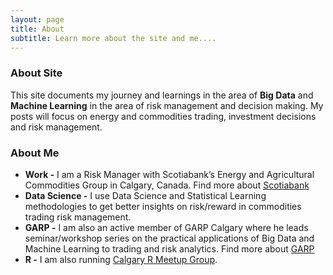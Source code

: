 ```yaml
---
layout: page
title: About
subtitle: Learn more about the site and me.... 
---
```


### About Site

This site documents my journey and learnings in the area of **Big Data** and **Machine Learning** in the area of risk management and decision making. My posts will focus on energy and commodities trading, investment decisions and risk management. 

### About Me

- **Work -** I am a Risk Manager with Scotiabank’s Energy and Agricultural Commodities Group in Calgary, Canada. Find more about  [Scotiabank](www.scotiabank.com)  
- **Data Science -** I use Data Science and Statistical Learning methodologies to get better insights on risk/reward in commodities trading risk management.  
- **GARP -** I am also an active member of GARP Calgary where he leads seminar/workshop series on the practical applications of Big Data and Machine Learning to trading and risk analytics. Find more about [GARP](www.garp.org) 
- **R -** I am also running [Calgary R Meetup Group](www.r-users-group.meetup.com/cities/ca/ab/calgary). 



